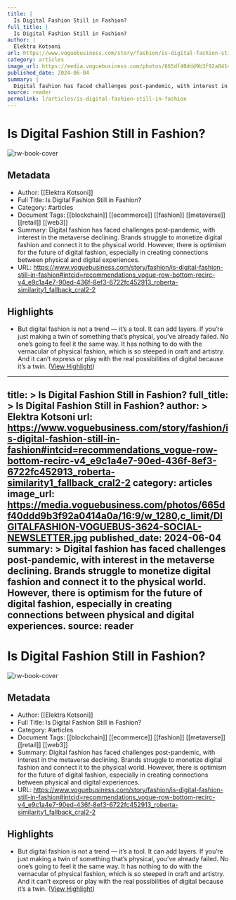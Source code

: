 ```yaml
---
title: |
  Is Digital Fashion Still in Fashion?
full_title: |
  Is Digital Fashion Still in Fashion?
author: |
  Elektra Kotsoni
url: https://www.voguebusiness.com/story/fashion/is-digital-fashion-still-in-fashion#intcid=recommendations_vogue-row-bottom-recirc-v4_e9c1a4e7-90ed-436f-8ef3-6722fc452913_roberta-similarity1_fallback_cral2-2
category: articles
image_url: https://media.voguebusiness.com/photos/665df40ddd9b3f92a0414a0a/16:9/w_1280,c_limit/DIGITALFASHION-VOGUEBUS-3624-SOCIAL-NEWSLETTER.jpg
published_date: 2024-06-04
summary: |
  Digital fashion has faced challenges post-pandemic, with interest in the metaverse declining. Brands struggle to monetize digital fashion and connect it to the physical world. However, there is optimism for the future of digital fashion, especially in creating connections between physical and digital experiences.
source: reader
permalink: l/articles/is-digital-fashion-still-in-fashion
---
```

# Is Digital Fashion Still in Fashion?

![rw-book-cover](https://media.voguebusiness.com/photos/665df40ddd9b3f92a0414a0a/16:9/w_1280,c_limit/DIGITALFASHION-VOGUEBUS-3624-SOCIAL-NEWSLETTER.jpg)

## Metadata
- Author: [[Elektra Kotsoni]]
- Full Title: Is Digital Fashion Still in Fashion?
- Category: #articles
- Document Tags: [[blockchain]] [[ecommerce]] [[fashion]] [[metaverse]] [[retail]] [[web3]] 
- Summary: Digital fashion has faced challenges post-pandemic, with interest in the metaverse declining. Brands struggle to monetize digital fashion and connect it to the physical world. However, there is optimism for the future of digital fashion, especially in creating connections between physical and digital experiences.
- URL: https://www.voguebusiness.com/story/fashion/is-digital-fashion-still-in-fashion#intcid=recommendations_vogue-row-bottom-recirc-v4_e9c1a4e7-90ed-436f-8ef3-6722fc452913_roberta-similarity1_fallback_cral2-2

## Highlights
- But digital fashion is not a trend — it’s a tool. It can add layers. If you’re just making a twin of something that’s physical, you’ve already failed. No one’s going to feel it the same way. It has nothing to do with the vernacular of physical fashion, which is so steeped in craft and artistry. And it can’t express or play with the real possibilities of digital because it’s a twin. ([View Highlight](https://read.readwise.io/read/01j1s8fdrrk219gb8tkt70h2np))


---
title: >
  Is Digital Fashion Still in Fashion?
full_title: >
  Is Digital Fashion Still in Fashion?
author: >
  Elektra Kotsoni
url: https://www.voguebusiness.com/story/fashion/is-digital-fashion-still-in-fashion#intcid=recommendations_vogue-row-bottom-recirc-v4_e9c1a4e7-90ed-436f-8ef3-6722fc452913_roberta-similarity1_fallback_cral2-2
category: articles
image_url: https://media.voguebusiness.com/photos/665df40ddd9b3f92a0414a0a/16:9/w_1280,c_limit/DIGITALFASHION-VOGUEBUS-3624-SOCIAL-NEWSLETTER.jpg
published_date: 2024-06-04
summary: >
  Digital fashion has faced challenges post-pandemic, with interest in the metaverse declining. Brands struggle to monetize digital fashion and connect it to the physical world. However, there is optimism for the future of digital fashion, especially in creating connections between physical and digital experiences.
source: reader
---
# Is Digital Fashion Still in Fashion?

![rw-book-cover](https://media.voguebusiness.com/photos/665df40ddd9b3f92a0414a0a/16:9/w_1280,c_limit/DIGITALFASHION-VOGUEBUS-3624-SOCIAL-NEWSLETTER.jpg)

## Metadata
- Author: [[Elektra Kotsoni]]
- Full Title: Is Digital Fashion Still in Fashion?
- Category: #articles
- Document Tags: [[blockchain]] [[ecommerce]] [[fashion]] [[metaverse]] [[retail]] [[web3]] 
- Summary: Digital fashion has faced challenges post-pandemic, with interest in the metaverse declining. Brands struggle to monetize digital fashion and connect it to the physical world. However, there is optimism for the future of digital fashion, especially in creating connections between physical and digital experiences.
- URL: https://www.voguebusiness.com/story/fashion/is-digital-fashion-still-in-fashion#intcid=recommendations_vogue-row-bottom-recirc-v4_e9c1a4e7-90ed-436f-8ef3-6722fc452913_roberta-similarity1_fallback_cral2-2

## Highlights
- But digital fashion is not a trend — it’s a tool. It can add layers. If you’re just making a twin of something that’s physical, you’ve already failed. No one’s going to feel it the same way. It has nothing to do with the vernacular of physical fashion, which is so steeped in craft and artistry. And it can’t express or play with the real possibilities of digital because it’s a twin. ([View Highlight](https://read.readwise.io/read/01j1s8fdrrk219gb8tkt70h2np))


